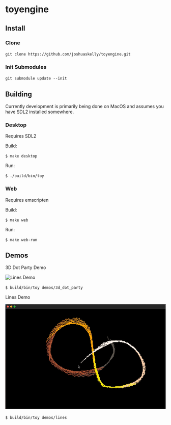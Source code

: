 # toyengine

## Install

###  Clone

`git clone https://github.com/joshuaskelly/toyengine.git`

### Init Submodules

`git submodule update --init`

## Building

Currently development is primarily being done on MacOS and assumes you have SDL2 installed somewhere.

### Desktop

Requires SDL2

Build:

`$ make desktop`

Run:

`$ ./build/bin/toy`

### Web

Requires emscripten

Build:

`$ make web`

Run:

`$ make web-run`

## Demos

3D Dot Party Demo

![Lines Demo](.media/3d-dot-party.gif)

`$ build/bin/toy demos/3d_dot_party`

Lines Demo

![Lines Demo](.media/lines-demo.gif)

`$ build/bin/toy demos/lines`
